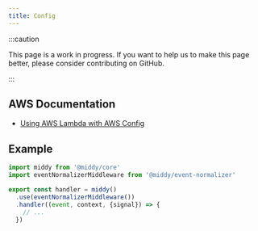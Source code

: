 ```yaml
---
title: Config
---
```



:::caution

This page is a work in progress. If you want to help us to make this page better, please consider contributing on GitHub.

:::

## AWS Documentation
- [Using AWS Lambda with AWS Config](https://docs.aws.amazon.com/lambda/latest/dg/services-config.html)

## Example
```javascript
import middy from '@middy/core'
import eventNormalizerMiddleware from '@middy/event-normalizer'

export const handler = middy()
  .use(eventNormalizerMiddleware())
  .handler((event, context, {signal}) => {
    // ...
  })
```
